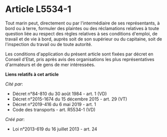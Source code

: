 # Article L5534-1

Tout marin peut, directement ou par l'intermédiaire de ses représentants, à bord ou à terre, formuler des plaintes ou des
réclamations relatives à toute question liée au respect des règles relatives à ses conditions d'emploi, de travail et de vie
à bord, auprès soit de son supérieur ou du capitaine, soit de l'inspection du travail ou de toute autorité. 

Les conditions d'application du présent article sont fixées par décret en Conseil d'Etat, pris après avis des organisations
les plus représentatives d'armateurs et de gens de mer intéressées.

**Liens relatifs à cet article**

_Cité par_:

  - Décret n°84-810 du 30 août 1984 - art. 1 (VD)
  - Décret n°2015-1674 du 15 décembre 2015 - art. 29 (VT)
  - Décret n°2019-416 du 6 mai 2019 - art. 1
  - Code des transports - art. R5534-1 (VD)

_Créé par_:

  - Loi n°2013-619 du 16 juillet 2013 - art. 24
